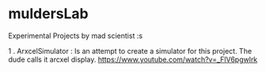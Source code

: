 # muldersLab
Experimental Projects by mad scientist :s

1 . ArxcelSimulator : Is an attempt to create a simulator for this project. The dude calls it arcxel display.
                      https://www.youtube.com/watch?v=_FlV6pgwlrk
